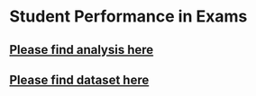 # Student Performance in Exams

## [Please find analysis here](https://github.com/marcusdasilva96/StudentPerformance/blob/master/Final_Project_Student_Performance_in_Exams.ipynb)

## [Please find dataset here](https://github.com/marcusdasilva96/StudentPerformance/blob/master/StudentsPerformance.csv)
